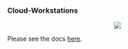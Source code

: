 ### Cloud-Workstations
<p align="center">
<a href="https://opensource.org/licenses/Apache-2.0"><img src="https://img.shields.io/badge/License-Apache_2.0-blue.svg"></a>
</p>

Please see the docs [here](https://square.github.io/cloud-workstation/).
